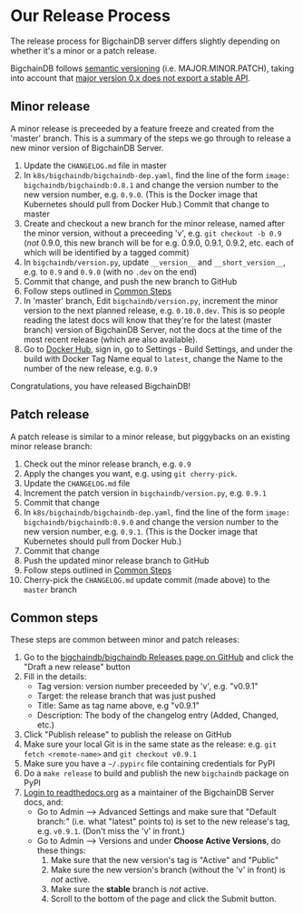 # Our Release Process

The release process for BigchainDB server differs slightly depending on whether it's a minor or a patch release.

BigchainDB follows [semantic versioning](http://semver.org/) (i.e. MAJOR.MINOR.PATCH), taking into account
that [major version 0.x does not export a stable API](http://semver.org/#spec-item-4).

## Minor release

A minor release is preceeded by a feature freeze and created from the 'master' branch. This is a summary of the steps we go through to release a new minor version of BigchainDB Server.

1. Update the `CHANGELOG.md` file in master
1. In `k8s/bigchaindb/bigchaindb-dep.yaml`, find the line of the form `image: bigchaindb/bigchaindb:0.8.1` and change the version number to the new version number, e.g. `0.9.0`. (This is the Docker image that Kubernetes should pull from Docker Hub.) Commit that change to master
1. Create and checkout a new branch for the minor release, named after the minor version, without a preceeding 'v', e.g. `git checkout -b 0.9` (*not* 0.9.0, this new branch will be for e.g. 0.9.0, 0.9.1, 0.9.2, etc. each of which will be identified by a tagged commit)
1. In `bigchaindb/version.py`, update `__version__` and `__short_version__`, e.g. to `0.9` and `0.9.0` (with no `.dev` on the end)
1. Commit that change, and push the new branch to GitHub
1. Follow steps outlined in [Common Steps](#common-steps)
1. In 'master' branch, Edit `bigchaindb/version.py`, increment the minor version to the next planned release, e.g. `0.10.0.dev`. This is so people reading the latest docs will know that they're for the latest (master branch) version of BigchainDB Server, not the docs at the time of the most recent release (which are also available).
1. Go to [Docker Hub](https://hub.docker.com/), sign in, go to Settings - Build Settings, and under the build with Docker Tag Name equal to `latest`, change the Name to the number of the new release, e.g. `0.9`

Congratulations, you have released BigchainDB!

## Patch release

A patch release is similar to a minor release, but piggybacks on an existing minor release branch:

1. Check out the minor release branch, e.g. `0.9`
1. Apply the changes you want, e.g. using `git cherry-pick`.
1. Update the `CHANGELOG.md` file
1. Increment the patch version in `bigchaindb/version.py`, e.g. `0.9.1`
1. Commit that change
1. In `k8s/bigchaindb/bigchaindb-dep.yaml`, find the line of the form `image: bigchaindb/bigchaindb:0.9.0` and change the version number to the new version number, e.g. `0.9.1`. (This is the Docker image that Kubernetes should pull from Docker Hub.)
1. Commit that change
1. Push the updated minor release branch to GitHub
1. Follow steps outlined in [Common Steps](#common-steps)
1. Cherry-pick the `CHANGELOG.md` update commit (made above) to the `master` branch

## Common steps

These steps are common between minor and patch releases:

1. Go to the [bigchaindb/bigchaindb Releases page on GitHub](https://github.com/bigchaindb/bigchaindb/releases)
   and click the "Draft a new release" button
1. Fill in the details:
   - Tag version: version number preceeded by 'v', e.g. "v0.9.1"
   - Target: the release branch that was just pushed
   - Title: Same as tag name above, e.g "v0.9.1"
   - Description: The body of the changelog entry (Added, Changed, etc.)
1. Click "Publish release" to publish the release on GitHub
1. Make sure your local Git is in the same state as the release: e.g. `git fetch <remote-name>` and `git checkout v0.9.1`
1. Make sure you have a `~/.pypirc` file containing credentials for PyPI
1. Do a `make release` to build and publish the new `bigchaindb` package on PyPI
1. [Login to readthedocs.org](https://readthedocs.org/accounts/login/)
   as a maintainer of the BigchainDB Server docs, and:
   - Go to Admin --> Advanced Settings
     and make sure that "Default branch:" (i.e. what "latest" points to)
     is set to the new release's tag, e.g. `v0.9.1`.
     (Don't miss the 'v' in front.)
   - Go to Admin --> Versions
     and under **Choose Active Versions**, do these things:
     1. Make sure that the new version's tag is "Active" and "Public"
     2. Make sure the new version's branch
        (without the 'v' in front) is _not_ active.
     3. Make sure the **stable** branch is _not_ active.
     4. Scroll to the bottom of the page and click the Submit button.
